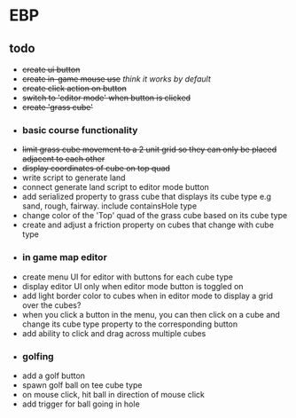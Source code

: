 # EBP

## todo

- ~~create ui button~~
- ~~create in-game mouse use~~ _think it works by default_
- ~~create click action on button~~
- ~~switch to 'editor mode' when button is clicked~~
- ~~create 'grass cube'~~
- ### basic course functionality
- ~~limit grass cube movement to a 2 unit grid so they can only be placed adjacent to each other~~
- ~~display coordinates of cube on top quad~~
- write script to generate land
- connect generate land script to editor mode button
- add serialized property to grass cube that displays its cube type e.g sand, rough, fairway. include containsHole type
- change color of the 'Top' quad of the grass cube based on its cube type
- create and adjust a friction property on cubes that change with cube type
- ### in game map editor
- create menu UI for editor with buttons for each cube type
- display editor UI only when editor mode button is toggled on
- add light border color to cubes when in editor mode to display a grid over the cubes?
- when you click a button in the menu, you can then click on a cube and change its cube type property to the corresponding button
- add ability to click and drag across multiple cubes
- ### golfing
- add a golf button
- spawn golf ball on tee cube type
- on mouse click, hit ball in direction of mouse click
- add trigger for ball going in hole
